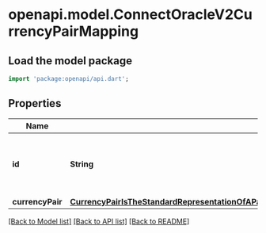 # openapi.model.ConnectOracleV2CurrencyPairMapping

## Load the model package
```dart
import 'package:openapi/api.dart';
```

## Properties
Name | Type | Description | Notes
------------ | ------------- | ------------- | -------------
**id** | **String** | ID is the unique identifier for this currency pair string. | [optional] 
**currencyPair** | [**CurrencyPairIsTheStandardRepresentationOfAPairOfAssetsWhereOneBaseIsPricedInTermsOfTheOtherQuote3**](CurrencyPairIsTheStandardRepresentationOfAPairOfAssetsWhereOneBaseIsPricedInTermsOfTheOtherQuote3.md) |  | [optional] 

[[Back to Model list]](../README.md#documentation-for-models) [[Back to API list]](../README.md#documentation-for-api-endpoints) [[Back to README]](../README.md)


